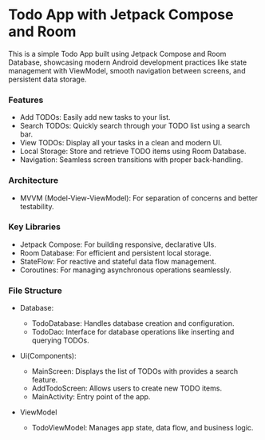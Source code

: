 # Todo App with Jetpack Compose and Room

This is a simple Todo App built using Jetpack Compose and Room Database, showcasing modern Android development practices like state management with ViewModel,
smooth navigation between screens, and persistent data storage.

### Features
- Add TODOs: Easily add new tasks to your list.
- Search TODOs: Quickly search through your TODO list using a search bar.
- View TODOs: Display all your tasks in a clean and modern UI.
- Local Storage: Store and retrieve TODO items using Room Database.
- Navigation: Seamless screen transitions with proper back-handling.

### Architecture
 - MVVM (Model-View-ViewModel): For separation of concerns and better testability.

### Key Libraries
- Jetpack Compose: For building responsive, declarative UIs.
- Room Database: For efficient and persistent local storage.
- StateFlow: For reactive and stateful data flow management.
- Coroutines: For managing asynchronous operations seamlessly.

### File Structure
- Database:
  - TodoDatabase: Handles database creation and configuration.
  - TodoDao: Interface for database operations like inserting and querying TODOs.

- Ui(Components):
  - MainScreen: Displays the list of TODOs with provides a search feature.
  - AddTodoScreen: Allows users to create new TODO items.
  - MainActivity: Entry point of the app.

- ViewModel
  - TodoViewModel: Manages app state, data flow, and business logic.
